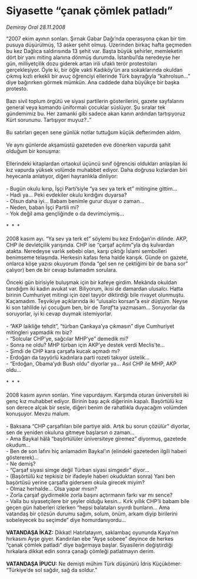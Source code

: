 # Siyasette “çanak çömlek patladı”

*Demiray Oral 28.11.2008*

<div class="taraf_structure_2col_1zq">
<div class="margen_n">



 <p>“2007 ekim ayının sonları. Şırnak Gabar Dağı’nda operasyona çıkan bir tim pusuya düşürülmüş, 13 asker şehit olmuş. Üzerinden birkaç hafta geçmeden bu kez Dağlıca saldırısında 13 şehit var. Başta büyük şehirler, memleketin dört bir yanı miting alanına dönmüş durumda. İstanbul’da neredeyse her gün, milliyetçilik dozu giderek artan irili ufaklı terör protestoları gerçekleşiyor. Öyle ki, bir öğle vakti Kadıköy’ün ara sokaklarında okuldan çıkmış kızlı erkekli bir avuç öğrenciyi ellerinde Türk bayrağıyla “kahrolsun...” diye bağırırken görmek mümkün. Ana caddede daha büyükçe bir başka protesto. <br/><br/>Bazı sivil toplum örgütü ve siyasi partilerin gösterilerini, gazete sayfalarını general veya komando üniformalı çocuklar süslüyor. Şu sıralar tek gündemimiz bu. Her zamanki gibi sadece akan kanın ardından tartışıyoruz Kürt sorununu. Tartışıyor muyuz?..” <br/><br/>Bu satırları geçen sene günlük notlar tuttuğum küçük defterimden aldım. <br/><br/>Ve aynı günlerde akşamüstü gazeteden eve dönerken vapurda şahit olduğum bir konuşma: <br/><br/>Ellerindeki kitaplardan ortaokul üçüncü sınıf öğrencisi oldukları anlaşılan iki kız vapurda yüksek volümde muhabbet ediyor. Daha doğrusu kızlardan biri heyecanla anlatıyor, diğeri hayranlıkla dinliyor: <br/><br/>- Bugün okulu kırıp, İşçi Parti’siyle “ya sev ya terk et” mitingine gittim... <br/>- Hadi ya... Peki evdekiler okulu kırdığını duyarsa? <br/>- Olsun daha iyi... Babam benimle gurur duyar o zaman... <br/>- Neden, baban İşçi Partili mi? <br/>- Yok değil ama gençliğinde o da devrimciymiş... <br/><br/>*  *  * <br/><br/>2008 kasım ayı. “Ya sev ya terk et” söylemi bu kez Erdoğan’ın dilinde. AKP, CHP ile devletçilik yarışında. CHP ise “çarşaf açılımı”yla dış kulvardan atakta. Neredeyse varlık sebebi olan, karşı çıktığı İslami sembolleri benimseme telaşında. Herkesin kafası fena halde karışık. Günde on gazete, onlarca köşe yazısı okuyorum (fonda “gel sen ne çektiğimi bir de bana sor” çalıyor) ben de bir cevap bulamadım sorulara. <br/><br/>Önceki gün birisiyle buluşmak için bir kafeye girdim. Mekânda okuldan tanıdığım iki kadın avukat var. Biliyorum, ikisi de damardan ulusalcı. Hatta birinin Cumhuriyet mitingi için özel tayyör diktirdiği bile rivayet olunmuştu. Kaçamadım. Teşvikiye açıklarında iki “ulusalcı korsan”a esir düştüm. Neyse ki son tahlilde iyi çocuğum ben, bir de <i>Taraf</i>’ta yazmasam... Soruyorlar da soruyorlar, iyi ki cevap duymak istemiyorlar. <br/><br/>- “AKP laikliğe tehdit”, “türban Çankaya’ya çıkmasın” diye Cumhuriyet mitingleri yapmadık mı biz? <br/>- “Solcular CHP’ye, sağcılar MHP’ye” demedik mi? <br/>- Sonra ne oldu? MHP türban için AKP’ye destek verdi Meclis’te... <br/>- Şimdi de CHP kara çarşafa kucak açmadı mı? <br/>- Erdoğan da tayyörlü kadınlara parti rozeti takıyor üstelik... <br/>- “Erdoğan, Obama’ydı Bush oldu” diyorlar ya... Asıl CHP ile MHP, AKP oldu... <br/><br/>*  *  * <br/><br/>2008 kasım ayının sonları. Yine vapurdayım. Karşımda oturan üniversiteli iki genç kız muhabbet ediyor. Birinin başı açık diğerinin kapalı. Başörtülü kız son derece alçak bir sesle, diğeri benim de rahatlıkla duyacağım volümden konuşuyor. Mevzu malum. <br/><br/>- Baksana “CHP çarşaflıları bile partiye aldı. Artık bu sorun çözülür” diyorlar, sen de yeniden okuluna gitmeye başlarsın o zaman... <br/>- Ama Baykal hâlâ “başörtülüler üniversiteye giremez” diyormuş, gazetede okudum... <br/>- Ben de son lafını hiç anlamadım Baykal’ın (elindeki gazeteden ilgili haberi göstererek)... <br/>- Ne demiş? <br/>- “Çarşaf siyasi simge değil Türban siyasi simgedir” diyor... <br/>- (Başörtülü kız tepkisiz bir ifadeyle haberi okuduktan sonra) Yani ben başörtüsü yerine çarşafla gidersem okula girecek miyim? <br/>- Olmaz herhalde... Olsa yapar mısın? <br/>- Zorla çarşaf giydirmekle zorla başını açtırmanın farkı var mı sence? <br/>- Valla bu siyasetçilere bir şeyler olduğu kesin... Kırk yıllık CHP’li babam bile geçen gün haberleri izlerken “hepsi balataları sıyırdı bunların... Ama vatandaş bir çözsün durumu sağım, solum, önüm, arkam diyip birilerini sobeleyecek bu seçimde” diye homurdanıyordu...<br/><br/><strong>VATANDAŞA İKAZ:</strong> Dikkat! Hatırlatayım, saklambaç oyununda Kaya’nın hırkasını Ayşe giyer. Kandırılan ebe “Ayşe sobeee” deyince de herkes “çanak çömlek patladı” diye bağırmaya başlar. Siyasilerin değiştirdiği hırkalara dikkat edin sonra çanağı çömleği patlatmayın derim.<br/><br/><strong>VATANDAŞA İPUCU:</strong><em> </em>Ne demişti mühim Türk düşünürü İdris Küçükömer: “Türkiye’de sol sağdır, sağ da soldur.”</p>

<br/>


<div id="taraf_not">
</div>

</div>


</div>
